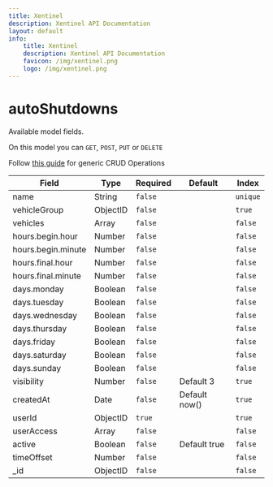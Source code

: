 ```yaml
---
title: Xentinel
description: Xentinel API Documentation
layout: default
info:
    title: Xentinel
    description: Xentinel API Documentation
    favicon: /img/xentinel.png
    logo: /img/xentinel.png
---
```

# autoShutdowns

Available model fields.

On this model you can `GET`, `POST`, `PUT` or `DELETE`

Follow [this guide](/xentinel/crud) for generic CRUD Operations

|Field|Type|Required|Default|Index|
|---|---|---|---|---|
|name|String|`false`||`unique`|
|vehicleGroup|ObjectID|`false`||`true`|
|vehicles|Array|`false`||`false`|
|hours.begin.hour|Number|`false`||`false`|
|hours.begin.minute|Number|`false`||`false`|
|hours.final.hour|Number|`false`||`false`|
|hours.final.minute|Number|`false`||`false`|
|days.monday|Boolean|`false`||`false`|
|days.tuesday|Boolean|`false`||`false`|
|days.wednesday|Boolean|`false`||`false`|
|days.thursday|Boolean|`false`||`false`|
|days.friday|Boolean|`false`||`false`|
|days.saturday|Boolean|`false`||`false`|
|days.sunday|Boolean|`false`||`false`|
|visibility|Number|`false`|Default 3|`true`|
|createdAt|Date|`false`|Default now() |`true`|
|userId|ObjectID|`true`||`true`|
|userAccess|Array|`false`||`false`|
|active|Boolean|`false`|Default true|`false`|
|timeOffset|Number|`false`||`false`|
|_id|ObjectID|`false`||`false`|
